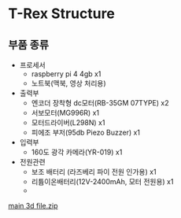 # T-Rex Structure

## 부품 종류

- 프로세서
  - raspberry pi 4 4gb x1
  - 노트북(맥북, 영상 처리용)
- 출력부
  - 엔코더 장착형 dc모터(RB-35GM 07TYPE) x2
  - 서보모터(MG996R) x1
  - 모터드라이버(L298N) x1
  - 피에조 부저(95db Piezo Buzzer) x1
- 입력부
  - 160도 광각 카메라(YR-019) x1
- 전원관련
  - 보조 배터리 (라즈베리 파이 전원 인가용) x1
  - 리튬이온배터리(12V-2400mAh, 모터 전원용) x1
  - 
[main 3d file.zip](https://github.com/siorTeam/T-Rex/files/13832508/main.3d.file.zip)
